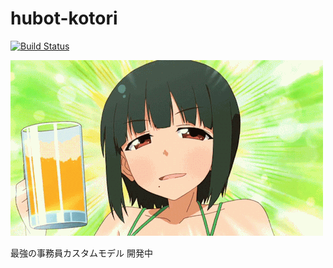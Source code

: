 # hubot-kotori
[![Build Status](https://travis-ci.org/yagi2/hubot-kotori.svg?branch=master)](https://travis-ci.org/yagi2/hubot-kotori)

![kotori](images/kotori.gif)

最強の事務員カスタムモデル 開発中 
